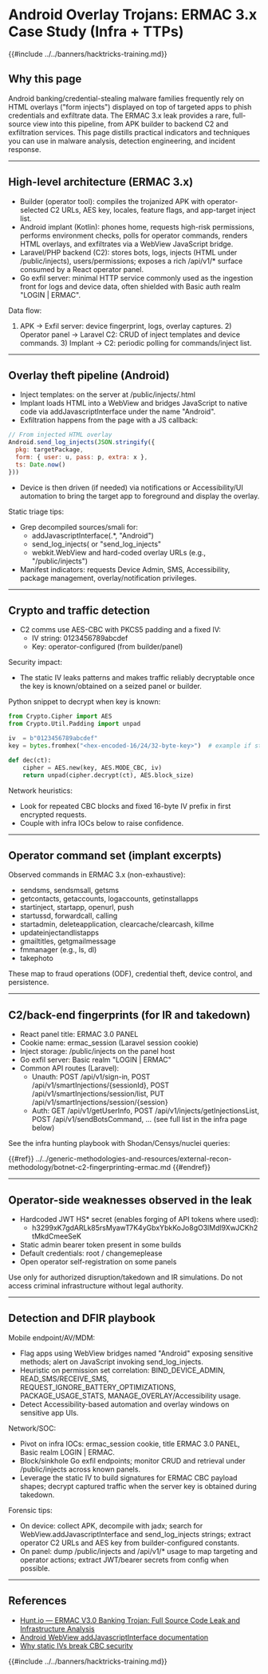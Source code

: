 # Android Overlay Trojans: ERMAC 3.x Case Study (Infra + TTPs)

{{#include ../../banners/hacktricks-training.md}}

## Why this page

Android banking/credential-stealing malware families frequently rely on HTML overlays ("form injects") displayed on top of targeted apps to phish credentials and exfiltrate data. The ERMAC 3.x leak provides a rare, full-source view into this pipeline, from APK builder to backend C2 and exfiltration services. This page distills practical indicators and techniques you can use in malware analysis, detection engineering, and incident response.

---

## High-level architecture (ERMAC 3.x)

- Builder (operator tool): compiles the trojanized APK with operator-selected C2 URLs, AES key, locales, feature flags, and app-target inject list.
- Android implant (Kotlin): phones home, requests high-risk permissions, performs environment checks, polls for operator commands, renders HTML overlays, and exfiltrates via a WebView JavaScript bridge.
- Laravel/PHP backend (C2): stores bots, logs, injects (HTML under /public/injects), users/permissions; exposes a rich /api/v1/* surface consumed by a React operator panel.
- Go exfil server: minimal HTTP service commonly used as the ingestion front for logs and device data, often shielded with Basic auth realm "LOGIN | ERMAC".

Data flow:

1) APK → Exfil server: device fingerprint, logs, overlay captures. 2) Operator panel → Laravel C2: CRUD of inject templates and device commands. 3) Implant → C2: periodic polling for commands/inject list.

---

## Overlay theft pipeline (Android)

- Inject templates: on the server at /public/injects/<target>.html
- Implant loads HTML into a WebView and bridges JavaScript to native code via addJavascriptInterface under the name "Android".
- Exfiltration happens from the page with a JS callback:

```js
// From injected HTML overlay
Android.send_log_injects(JSON.stringify({
  pkg: targetPackage,
  form: { user: u, pass: p, extra: x },
  ts: Date.now()
}))
```

- Device is then driven (if needed) via notifications or Accessibility/UI automation to bring the target app to foreground and display the overlay.

Static triage tips:

- Grep decompiled sources/smali for:
  - addJavascriptInterface(.*, "Android")
  - send_log_injects( or "send_log_injects"
  - webkit.WebView and hard-coded overlay URLs (e.g., "/public/injects")
- Manifest indicators: requests Device Admin, SMS, Accessibility, package management, overlay/notification privileges.

---

## Crypto and traffic detection

- C2 comms use AES-CBC with PKCS5 padding and a fixed IV:
  - IV string: 0123456789abcdef
  - Key: operator-configured (from builder/panel)

Security impact:

- The static IV leaks patterns and makes traffic reliably decryptable once the key is known/obtained on a seized panel or builder.

Python snippet to decrypt when key is known:

```python
from Crypto.Cipher import AES
from Crypto.Util.Padding import unpad

iv  = b"0123456789abcdef"
key = bytes.fromhex("<hex-encoded-16/24/32-byte-key>")  # example if stored as hex

def dec(ct):
    cipher = AES.new(key, AES.MODE_CBC, iv)
    return unpad(cipher.decrypt(ct), AES.block_size)
```

Network heuristics:

- Look for repeated CBC blocks and fixed 16-byte IV prefix in first encrypted requests.
- Couple with infra IOCs below to raise confidence.

---

## Operator command set (implant excerpts)

Observed commands in ERMAC 3.x (non-exhaustive):

- sendsms, sendsmsall, getsms
- getcontacts, getaccounts, logaccounts, getinstallapps
- startinject, startapp, openurl, push
- startussd, forwardcall, calling
- startadmin, deleteapplication, clearcache/clearcash, killme
- updateinjectandlistapps
- gmailtitles, getgmailmessage
- fmmanager (e.g., ls, dl)
- takephoto

These map to fraud operations (ODF), credential theft, device control, and persistence.

---

## C2/back-end fingerprints (for IR and takedown)

- React panel title: ERMAC 3.0 PANEL
- Cookie name: ermac_session (Laravel session cookie)
- Inject storage: /public/injects on the panel host
- Go exfil server: Basic realm "LOGIN | ERMAC"
- Common API routes (Laravel):
  - Unauth: POST /api/v1/sign-in, POST /api/v1/smartInjections/{sessionId}, POST /api/v1/smartInjections/session/list, PUT /api/v1/smartInjections/session/{session}
  - Auth: GET /api/v1/getUserInfo, POST /api/v1/injects/getInjectionsList, POST /api/v1/sendBotsCommand, ... (see full list in the infra page below)

See the infra hunting playbook with Shodan/Censys/nuclei queries:

{{#ref}}
../../generic-methodologies-and-resources/external-recon-methodology/botnet-c2-fingerprinting-ermac.md
{{#endref}}

---

## Operator-side weaknesses observed in the leak

- Hardcoded JWT HS* secret (enables forging of API tokens where used):
  - h3299xK7gdARLk85rsMyawT7K4yGbxYbkKoJo8gO3lMdl9XwJCKh2tMkdCmeeSeK
- Static admin bearer token present in some builds
- Default credentials: root / changemeplease
- Open operator self-registration on some panels

Use only for authorized disruption/takedown and IR simulations. Do not access criminal infrastructure without legal authority.

---

## Detection and DFIR playbook

Mobile endpoint/AV/MDM:

- Flag apps using WebView bridges named "Android" exposing sensitive methods; alert on JavaScript invoking send_log_injects.
- Heuristic on permission set correlation: BIND_DEVICE_ADMIN, READ_SMS/RECEIVE_SMS, REQUEST_IGNORE_BATTERY_OPTIMIZATIONS, PACKAGE_USAGE_STATS, MANAGE_OVERLAY/Accessibility usage.
- Detect Accessibility-based automation and overlay windows on sensitive app UIs.

Network/SOC:

- Pivot on infra IOCs: ermac_session cookie, title ERMAC 3.0 PANEL, Basic realm LOGIN | ERMAC.
- Block/sinkhole Go exfil endpoints; monitor CRUD and retrieval under /public/injects across known panels.
- Leverage the static IV to build signatures for ERMAC CBC payload shapes; decrypt captured traffic when the server key is obtained during takedown.

Forensic tips:

- On device: collect APK, decompile with jadx; search for WebView.addJavascriptInterface and send_log_injects strings; extract operator C2 URLs and AES key from builder-configured constants.
- On panel: dump /public/injects and /api/v1/* usage to map targeting and operator actions; extract JWT/bearer secrets from config when possible.

---

## References

- [Hunt.io — ERMAC V3.0 Banking Trojan: Full Source Code Leak and Infrastructure Analysis](https://hunt.io/blog/ermac-v3-banking-trojan-source-code-leak)
- [Android WebView addJavascriptInterface documentation](https://developer.android.com/reference/android/webkit/WebView#addJavascriptInterface(java.lang.Object,%20java.lang.String))
- [Why static IVs break CBC security](https://crypto.stackexchange.com/questions/20941/why-must-iv-be-random-in-cbc-mode)

{{#include ../../banners/hacktricks-training.md}}